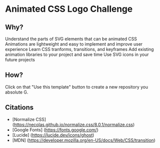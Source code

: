 # Animated CSS Logo Challenge

## Why?

Understand the parts of SVG elements that can be animated
CSS Animations are lightweight and easy to implement and improve user experience
Learn CSS tranforms, transitions, and keyframes
Add existing animation libraries to your project and save time
Use SVG icons in your future projects

## How?

Click on that "Use this template" button to create a new repository you absolute G.

## Citations

* [Normalize CSS] (https://necolas.github.io/normalize.css/8.0.1/normalize.css)
* [Google Fonts] (https://fonts.google.com/)
* [Lucide] (https://lucide.dev/icons/ghost)
* [MDN] (https://developer.mozilla.org/en-US/docs/Web/CSS/transition)
